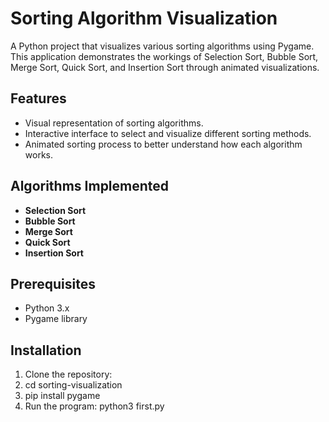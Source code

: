 # Sorting Algorithm Visualization

A Python project that visualizes various sorting algorithms using Pygame. This application demonstrates the workings of Selection Sort, Bubble Sort, Merge Sort, Quick Sort, and Insertion Sort through animated visualizations.

## Features

- Visual representation of sorting algorithms.
- Interactive interface to select and visualize different sorting methods.
- Animated sorting process to better understand how each algorithm works.

## Algorithms Implemented

- **Selection Sort**
- **Bubble Sort**
- **Merge Sort**
- **Quick Sort**
- **Insertion Sort**

## Prerequisites

- Python 3.x
- Pygame library

## Installation

1. Clone the repository:
2. cd sorting-visualization
3. pip install pygame
4. Run the program:
     python3 first.py

